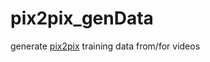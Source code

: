 # pix2pix_genData
generate [pix2pix](https://phillipi.github.io/pix2pix/) training data from/for videos
